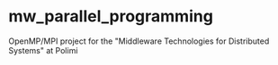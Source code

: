 # mw_parallel_programming
OpenMP/MPI project for the "Middleware Technologies for Distributed Systems" at Polimi
